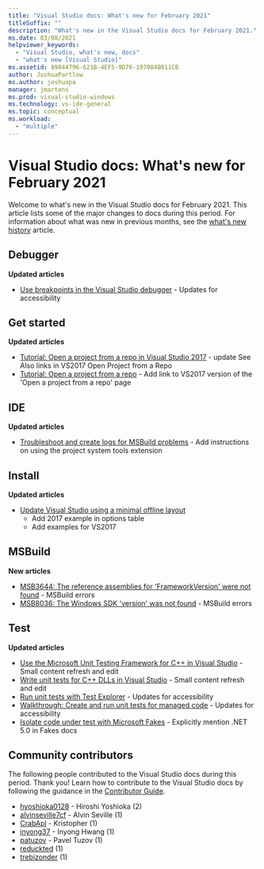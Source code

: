 ```yaml
---
title: "Visual Studio docs: What's new for February 2021"
titleSuffix: ""
description: "What's new in the Visual Studio docs for February 2021."
ms.date: 03/08/2021
helpviewer_keywords:
  - "Visual Studio, what's new, docs"
  - "what's new [Visual Studio]"
ms.assetid: 89844796-621B-4EF5-9D76-197084B011CB
author: JoshuaPartlow
ms.author: joshuapa
manager: jmartens
ms.prod: visual-studio-windows
ms.technology: vs-ide-general
ms.topic: conceptual
ms.workload:
  - "multiple"
---
```


# Visual Studio docs: What's new for February 2021

Welcome to what's new in the Visual Studio docs for February 2021. This article lists some of the major changes to docs during this period. For information about what was new in previous months, see the [what's new history](whats-new-visual-studio-docs-history.md) article.

## Debugger

**Updated articles**

- [Use breakpoints in the Visual Studio debugger](../debugger/using-breakpoints.md) - Updates for accessibility

## Get started

**Updated articles**

- [Tutorial: Open a project from a repo in Visual Studio 2017](../get-started/tutorial-open-project-from-repo-visual-studio-2017.md) - update See Also links in VS2017 Open Project from a Repo
- [Tutorial: Open a project from a repo](../get-started/tutorial-open-project-from-repo-visual-studio-2019.md) - Add link to VS2017 version of the 'Open a project from a repo' page

## IDE

**Updated articles**

- [Troubleshoot and create logs for MSBuild problems](./msbuild-logs.md) - Add instructions on using the project system tools extension

## Install

**Updated articles**

- [Update Visual Studio using a minimal offline layout](../install/update-minimal-layout.md)
  - Add 2017 example in options table
  - Add examples for VS2017

## MSBuild

**New articles**

- [MSB3644: The reference assemblies for 'FrameworkVersion' were not found](../msbuild/errors/msb3644.md) - MSBuild errors
- [MSB8036: The Windows SDK 'version' was not found](../msbuild/errors/msb8036.md) - MSBuild errors

## Test

**Updated articles**

- [Use the Microsoft Unit Testing Framework for C++ in Visual Studio](../test/how-to-use-microsoft-test-framework-for-cpp.md) -  Small content refresh and edit
- [Write unit tests for C++ DLLs in Visual Studio](../test/how-to-write-unit-tests-for-cpp-dlls.md) - Small content refresh and edit
- [Run unit tests with Test Explorer](../test/run-unit-tests-with-test-explorer.md) - Updates for accessibility
- [Walkthrough: Create and run unit tests for managed code](../test/walkthrough-creating-and-running-unit-tests-for-managed-code.md) - Updates for accessibility
- [Isolate code under test with Microsoft Fakes](../test/isolating-code-under-test-with-microsoft-fakes.md) - Explicitly mention .NET 5.0 in Fakes docs

## Community contributors

The following people contributed to the Visual Studio docs during this period. Thank you! Learn how to contribute to the Visual Studio docs by following the guidance in the [Contributor Guide](/contribute/).

- [hyoshioka0128](https://github.com/hyoshioka0128) - Hiroshi Yoshioka (2)
- [alvinseville7cf](https://github.com/alvinseville7cf) - Alvin Seville (1)
- [CrabApl](https://github.com/CrabApl) - Kristopher (1)
- [inyong37](https://github.com/inyong37) - Inyong Hwang (1)
- [patuzov](https://github.com/patuzov) - Pavel Tuzov (1)
- [reduckted](https://github.com/reduckted) (1)
- [trebizonder](https://github.com/trebizonder) (1)
